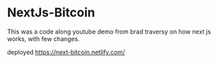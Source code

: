 # NextJs-Bitcoin
This was a code along youtube demo from brad traversy on how next js works, with few changes.

deployed https://next-bitcoin.netlify.com/
